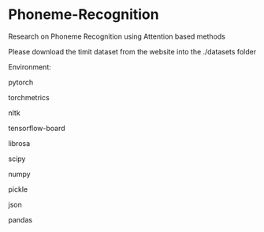 # Phoneme-Recognition
Research on Phoneme Recognition using Attention based methods

Please download the timit dataset from the website into the ./datasets folder

Environment:

pytorch

torchmetrics

nltk

tensorflow-board

librosa

scipy

numpy

pickle

json

pandas
